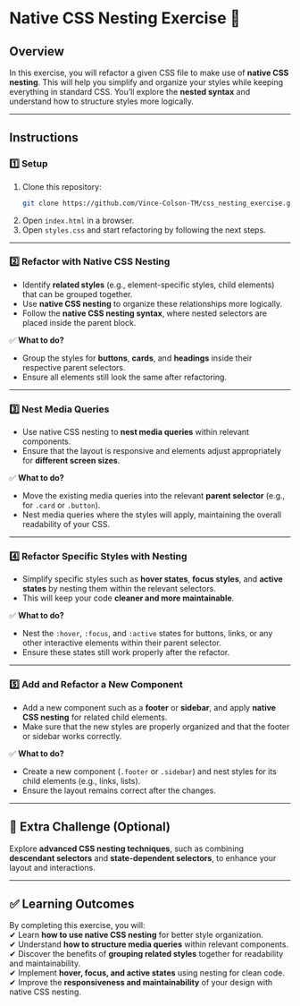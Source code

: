 
# Native CSS Nesting Exercise 🌱

## Overview  
In this exercise, you will refactor a given CSS file to make use of **native CSS nesting**. This will help you simplify and organize your styles while keeping everything in standard CSS. You’ll explore the **nested syntax** and understand how to structure styles more logically.

---

## Instructions  

### 1️⃣ Setup  
1. Clone this repository:  
   ```sh
   git clone https://github.com/Vince-Colson-TM/css_nesting_exercise.git
   ```
2. Open `index.html` in a browser.  
3. Open `styles.css` and start refactoring by following the next steps.

---

### 2️⃣ Refactor with Native CSS Nesting  
- Identify **related styles** (e.g., element-specific styles, child elements) that can be grouped together.  
- Use **native CSS nesting** to organize these relationships more logically.  
- Follow the **native CSS nesting syntax**, where nested selectors are placed inside the parent block.

✅ **What to do?**  
- Group the styles for **buttons**, **cards**, and **headings** inside their respective parent selectors.  
- Ensure all elements still look the same after refactoring.  

---

### 3️⃣ Nest Media Queries  
- Use native CSS nesting to **nest media queries** within relevant components.  
- Ensure that the layout is responsive and elements adjust appropriately for **different screen sizes**.  

✅ **What to do?**  
- Move the existing media queries into the relevant **parent selector** (e.g., for `.card` or `.button`).  
- Nest media queries where the styles will apply, maintaining the overall readability of your CSS.

---

### 4️⃣ Refactor Specific Styles with Nesting  
- Simplify specific styles such as **hover states**, **focus styles**, and **active states** by nesting them within the relevant selectors.  
- This will keep your code **cleaner and more maintainable**.  

✅ **What to do?**  
- Nest the `:hover`, `:focus`, and `:active` states for buttons, links, or any other interactive elements within their parent selector.  
- Ensure these states still work properly after the refactor.

---

### 5️⃣ Add and Refactor a New Component  
- Add a new component such as a **footer** or **sidebar**, and apply **native CSS nesting** for related child elements.  
- Make sure that the new styles are properly organized and that the footer or sidebar works correctly.

✅ **What to do?**  
- Create a new component (`.footer` or `.sidebar`) and nest styles for its child elements (e.g., links, lists).  
- Ensure the layout remains correct after the changes.

---

## 🎯 Extra Challenge (Optional)  
Explore **advanced CSS nesting techniques**, such as combining **descendant selectors** and **state-dependent selectors**, to enhance your layout and interactions.

---

## ✅ Learning Outcomes  
By completing this exercise, you will:  
✔ Learn **how to use native CSS nesting** for better style organization.  
✔ Understand **how to structure media queries** within relevant components.  
✔ Discover the benefits of **grouping related styles** together for readability and maintainability.  
✔ Implement **hover, focus, and active states** using nesting for clean code.  
✔ Improve the **responsiveness and maintainability** of your design with native CSS nesting.  
